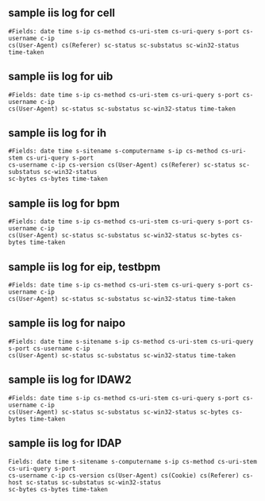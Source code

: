 ## sample iis log for cell


```
#Fields: date time s-ip cs-method cs-uri-stem cs-uri-query s-port cs-username c-ip 
cs(User-Agent) cs(Referer) sc-status sc-substatus sc-win32-status time-taken
```
## sample iis log for uib

```
#Fields: date time s-ip cs-method cs-uri-stem cs-uri-query s-port cs-username c-ip 
cs(User-Agent) sc-status sc-substatus sc-win32-status time-taken
```

## sample iis log for ih
```
#Fields: date time s-sitename s-computername s-ip cs-method cs-uri-stem cs-uri-query s-port 
cs-username c-ip cs-version cs(User-Agent) cs(Referer) sc-status sc-substatus sc-win32-status 
sc-bytes cs-bytes time-taken
```

## sample iis log for bpm

```
#Fields: date time s-ip cs-method cs-uri-stem cs-uri-query s-port cs-username c-ip 
cs(User-Agent) sc-status sc-substatus sc-win32-status sc-bytes cs-bytes time-taken
```

## sample iis log for eip, testbpm

```
#Fields: date time s-ip cs-method cs-uri-stem cs-uri-query s-port cs-username c-ip 
cs(User-Agent) sc-status sc-substatus sc-win32-status time-taken
```

## sample iis log for naipo

```
#Fields: date time s-sitename s-ip cs-method cs-uri-stem cs-uri-query s-port cs-username c-ip 
cs(User-Agent) sc-status sc-substatus sc-win32-status time-taken
```

## sample iis log for IDAW2

```
#Fields: date time s-ip cs-method cs-uri-stem cs-uri-query s-port cs-username c-ip 
cs(User-Agent) sc-status sc-substatus sc-win32-status sc-bytes cs-bytes time-taken
```

## sample iis log for IDAP

```
Fields: date time s-sitename s-computername s-ip cs-method cs-uri-stem cs-uri-query s-port 
cs-username c-ip cs-version cs(User-Agent) cs(Cookie) cs(Referer) cs-host sc-status sc-substatus sc-win32-status 
sc-bytes cs-bytes time-taken
```
